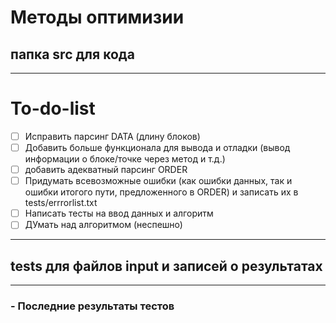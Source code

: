 # Методы оптимизии
## папка src для кода 
------------------------
# To-do-list
- [ ] Исправить парсинг DATA (длину блоков)
- [ ] Добавить больше функционала для вывода и отладки (вывод информации о блоке/точке через метод и т.д.)
- [ ] добавить адекватный парсинг ORDER
- [ ] Придумать всевозможные ошибки (как ошибки данных, так и ошибки итогого пути, предложенного в ORDER) и записать их в tests/errrorlist.txt
- [ ] Написать тесты на ввод данных и алгоритм
- [ ] ДУмать над алгоритмом (неспешно)
-------------------
## tests для файлов input и записей о результатах
------------------------------------------------------
### - Последние результаты тестов